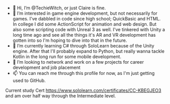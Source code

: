- 👋 Hi, I’m @TechieWitch, or just Claire is fine.
- 👀 I’m interested in game engine development, but not necessarily for games.  I've dabbled in code since high school; QuickBasic and HTML. In college I did some ActionScript for animation and web design.  But also some scripting code with Unreal 3 as well.  I've tinkered with Unity a long time ago and see all the things it's AR and VR development has gotten into so I'm hoping to dive into that in the future.
- 🌱 I’m currently learning C# through SoloLearn because of the Unity engine.  After that I'll probably expand to Python, but really wanna tackle Kotlin in the long run for some mobile development.
- 💞️ I’m looking to network and work on a few projects for career development and job placement
- 📫 You can reach me through this profile for now, as I'm just getting used to GitHub.

Current study Cert
https://www.sololearn.com/certificates/CC-KBEGJEO3
and am over half way through the Intermediate level.

<!---
TechieWitch/TechieWitch is a ✨ special ✨ repository because its `README.md` (this file) appears on your GitHub profile.
You can click the Preview link to take a look at your changes.
--->
